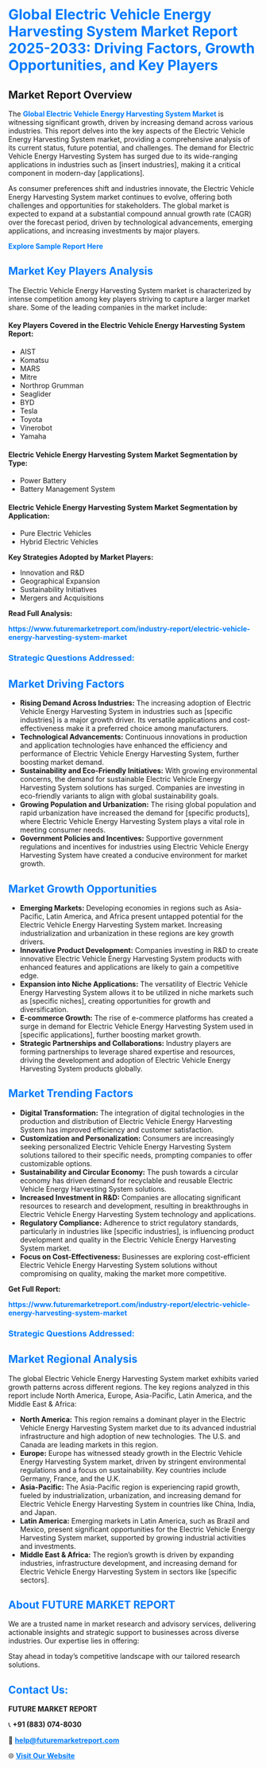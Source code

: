 <h1 style="color: #007BFF;">Global Electric Vehicle Energy Harvesting System Market Report 2025-2033: Driving Factors, Growth Opportunities, and Key Players</h1>

<section id="overview">
<h2>Market Report Overview</h2>
<p>The <a href="https://www.futuremarketreport.com/industry-report/electric-vehicle-energy-harvesting-system-market" style="color: #007BFF; text-decoration: none;"><strong>Global Electric Vehicle Energy Harvesting System Market</strong></a> is witnessing significant growth, driven by increasing demand across various industries. This report delves into the key aspects of the Electric Vehicle Energy Harvesting System market, providing a comprehensive analysis of its current status, future potential, and challenges. The demand for Electric Vehicle Energy Harvesting System has surged due to its wide-ranging applications in industries such as [insert industries], making it a critical component in modern-day [applications].</p>
<p>As consumer preferences shift and industries innovate, the Electric Vehicle Energy Harvesting System market continues to evolve, offering both challenges and opportunities for stakeholders. The global market is expected to expand at a substantial compound annual growth rate (CAGR) over the forecast period, driven by technological advancements, emerging applications, and increasing investments by major players.</p>
</section>

<section id="overview">
<p><a href="https://www.futuremarketreport.com/request-sample/reportId=58436" style="color: #007BFF; text-decoration: none;"><strong>Explore Sample Report Here</strong></a></p>
</section>

<section id="key-players">
<h2 style="color: #007BFF;">Market Key Players Analysis</h2>
<p>The Electric Vehicle Energy Harvesting System market is characterized by intense competition among key players striving to capture a larger market share. Some of the leading companies in the market include:</p>
<h4>Key Players Covered in the Electric Vehicle Energy Harvesting System Report:</h4>
<ul><li>AIST</li><li>Komatsu</li><li>MARS</li><li>Mitre</li><li>Northrop Grumman</li><li>Seaglider</li><li>BYD</li><li>Tesla</li><li>Toyota</li><li>Vinerobot</li><li>Yamaha</li></ul>
<h4>Electric Vehicle Energy Harvesting System Market Segmentation by Type:</h4>
<ul><li>Power Battery</li><li>Battery Management System</li></ul>

<h4>Electric Vehicle Energy Harvesting System Market Segmentation by Application:</h4>
<ul><li>Pure Electric Vehicles</li><li>Hybrid Electric Vehicles</li></ul>
<p><strong>Key Strategies Adopted by Market Players:</strong></p>
<ul>
<li>Innovation and R&D</li>
<li>Geographical Expansion</li>
<li>Sustainability Initiatives</li>
<li>Mergers and Acquisitions</li>
</ul>
</section>

<section>
<p><strong>Read Full Analysis: </strong></p><a href="https://www.futuremarketreport.com/industry-report/electric-vehicle-energy-harvesting-system-market" style="color: #007BFF; text-decoration: none;"><strong>https://www.futuremarketreport.com/industry-report/electric-vehicle-energy-harvesting-system-market</strong></a>
<h3 style="color: #007BFF;">Strategic Questions Addressed:</h3>
</section>

<section id="driving-factors">
<h2 style="color: #007BFF;">Market Driving Factors</h2>
<ul>
<li><strong>Rising Demand Across Industries:</strong> The increasing adoption of Electric Vehicle Energy Harvesting System in industries such as [specific industries] is a major growth driver. Its versatile applications and cost-effectiveness make it a preferred choice among manufacturers.</li>
<li><strong>Technological Advancements:</strong> Continuous innovations in production and application technologies have enhanced the efficiency and performance of Electric Vehicle Energy Harvesting System, further boosting market demand.</li>
<li><strong>Sustainability and Eco-Friendly Initiatives:</strong> With growing environmental concerns, the demand for sustainable Electric Vehicle Energy Harvesting System solutions has surged. Companies are investing in eco-friendly variants to align with global sustainability goals.</li>
<li><strong>Growing Population and Urbanization:</strong> The rising global population and rapid urbanization have increased the demand for [specific products], where Electric Vehicle Energy Harvesting System plays a vital role in meeting consumer needs.</li>
<li><strong>Government Policies and Incentives:</strong> Supportive government regulations and incentives for industries using Electric Vehicle Energy Harvesting System have created a conducive environment for market growth.</li>
</ul>
</section>

<section id="growth-opportunities">
<h2 style="color: #007BFF;">Market Growth Opportunities</h2>
<ul>
<li><strong>Emerging Markets:</strong> Developing economies in regions such as Asia-Pacific, Latin America, and Africa present untapped potential for the Electric Vehicle Energy Harvesting System market. Increasing industrialization and urbanization in these regions are key growth drivers.</li>
<li><strong>Innovative Product Development:</strong> Companies investing in R&D to create innovative Electric Vehicle Energy Harvesting System products with enhanced features and applications are likely to gain a competitive edge.</li>
<li><strong>Expansion into Niche Applications:</strong> The versatility of Electric Vehicle Energy Harvesting System allows it to be utilized in niche markets such as [specific niches], creating opportunities for growth and diversification.</li>
<li><strong>E-commerce Growth:</strong> The rise of e-commerce platforms has created a surge in demand for Electric Vehicle Energy Harvesting System used in [specific applications], further boosting market growth.</li>
<li><strong>Strategic Partnerships and Collaborations:</strong> Industry players are forming partnerships to leverage shared expertise and resources, driving the development and adoption of Electric Vehicle Energy Harvesting System products globally.</li>
</ul>
</section>

<section id="trending-factors">
<h2 style="color: #007BFF;">Market Trending Factors</h2>
<ul>
<li><strong>Digital Transformation:</strong> The integration of digital technologies in the production and distribution of Electric Vehicle Energy Harvesting System has improved efficiency and customer satisfaction.</li>
<li><strong>Customization and Personalization:</strong> Consumers are increasingly seeking personalized Electric Vehicle Energy Harvesting System solutions tailored to their specific needs, prompting companies to offer customizable options.</li>
<li><strong>Sustainability and Circular Economy:</strong> The push towards a circular economy has driven demand for recyclable and reusable Electric Vehicle Energy Harvesting System solutions.</li>
<li><strong>Increased Investment in R&D:</strong> Companies are allocating significant resources to research and development, resulting in breakthroughs in Electric Vehicle Energy Harvesting System technology and applications.</li>
<li><strong>Regulatory Compliance:</strong> Adherence to strict regulatory standards, particularly in industries like [specific industries], is influencing product development and quality in the Electric Vehicle Energy Harvesting System market.</li>
<li><strong>Focus on Cost-Effectiveness:</strong> Businesses are exploring cost-efficient Electric Vehicle Energy Harvesting System solutions without compromising on quality, making the market more competitive.</li>
</ul>
</section>

<section>
<p><strong>Get Full Report: </strong></p><a href="https://www.futuremarketreport.com/industry-report/electric-vehicle-energy-harvesting-system-market" style="color: #007BFF; text-decoration: none;"><strong>https://www.futuremarketreport.com/industry-report/electric-vehicle-energy-harvesting-system-market</strong></a>
<h3 style="color: #007BFF;">Strategic Questions Addressed:</h3>
</section>


<section id="regional-analysis">
<h2 style="color: #007BFF;">Market Regional Analysis</h2>
<p>The global Electric Vehicle Energy Harvesting System market exhibits varied growth patterns across different regions. The key regions analyzed in this report include North America, Europe, Asia-Pacific, Latin America, and the Middle East & Africa:</p>
<ul>
<li><strong>North America:</strong> This region remains a dominant player in the Electric Vehicle Energy Harvesting System market due to its advanced industrial infrastructure and high adoption of new technologies. The U.S. and Canada are leading markets in this region.</li>
<li><strong>Europe:</strong> Europe has witnessed steady growth in the Electric Vehicle Energy Harvesting System market, driven by stringent environmental regulations and a focus on sustainability. Key countries include Germany, France, and the U.K.</li>
<li><strong>Asia-Pacific:</strong> The Asia-Pacific region is experiencing rapid growth, fueled by industrialization, urbanization, and increasing demand for Electric Vehicle Energy Harvesting System in countries like China, India, and Japan.</li>
<li><strong>Latin America:</strong> Emerging markets in Latin America, such as Brazil and Mexico, present significant opportunities for the Electric Vehicle Energy Harvesting System market, supported by growing industrial activities and investments.</li>
<li><strong>Middle East & Africa:</strong> The region’s growth is driven by expanding industries, infrastructure development, and increasing demand for Electric Vehicle Energy Harvesting System in sectors like [specific sectors].</li>
</ul>
</section>

<footer>
<h2 style="color: #007BFF;">About FUTURE MARKET REPORT</h2>
<p>We are a trusted name in market research and advisory services, delivering actionable insights and strategic support to businesses across diverse industries. Our expertise lies in offering:</p>

<p>Stay ahead in today’s competitive landscape with our tailored research solutions.</p>

<h2 style="color: #007BFF;">Contact Us:</h2>
<p><strong>FUTURE MARKET REPORT</strong></p>
<p>📞 <strong>+91 (883) 074-8030</strong></p>
<p>📧 <strong><a href="mailto:help@futuremarketreport.com" style="color: #007BFF;">help@futuremarketreport.com</a></strong></p>
<p>🌐 <strong><a href="https://www.futuremarketreport.com/" style="color: #007BFF;">Visit Our Website</a></strong></p>
</footer>